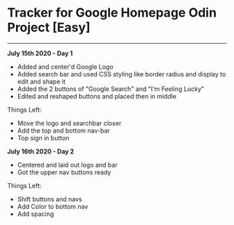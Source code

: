 # Tracker for Google Homepage Odin Project [Easy]

_______________________________________________________

**July 15th 2020 - Day 1**
- Added and center'd Google Logo
- Added search bar and used CSS styling like border radius and display to edit and shape it
- Added the 2 buttons of "Google Search" and "I'm Feeling Lucky"
- Edited and reshaped buttons and placed then in middle

Things Left:
- Move the logo and searchbar closer
- Add the top and bottom nav-bar
- Top sign in button


**July 16th 2020 - Day 2**
- Centered and laid out logo and bar
- Got the upper nav buttons ready

Things Left:
- Shift buttons and navs
- Add Color to bottom nav
- Add spacing
